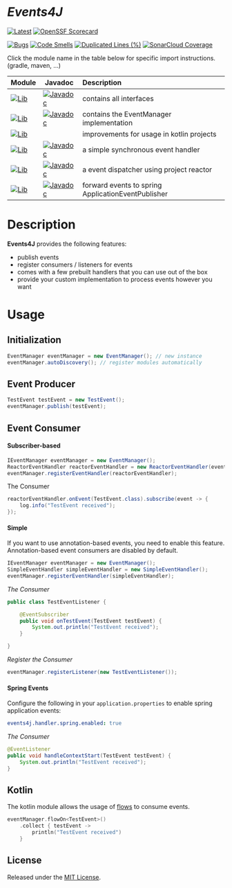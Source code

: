 # *Events4J*

[![Latest](https://img.shields.io/github/release/PhilippHeuer/events4j/all.svg?style=flate&label=latest)](https://search.maven.org/search?q=com.github.philippheuer.events4j)
[![OpenSSF Scorecard](https://api.securityscorecards.dev/projects/github.com/philippheuer/events4j/badge)](https://securityscorecards.dev/viewer/?uri=github.com/philippheuer/events4j)

[![Bugs](https://sonarcloud.io/api/project_badges/measure?project=github-com-133151090&metric=bugs)](https://sonarcloud.io/summary/overall?id=github-com-133151090)
[![Code Smells](https://sonarcloud.io/api/project_badges/measure?project=github-com-133151090&metric=code_smells)](https://sonarcloud.io/summary/overall?id=github-com-133151090)
[![Duplicated Lines (%)](https://sonarcloud.io/api/project_badges/measure?project=github-com-133151090&metric=duplicated_lines_density)](https://sonarcloud.io/summary/overall?id=github-com-133151090)
[![SonarCloud Coverage](https://sonarcloud.io/api/project_badges/measure?project=github-com-133151090&metric=coverage)](https://sonarcloud.io/component_measures?metric=Coverage&view=list&id=github-com-133151090)

Click the module name in the table below for specific import instructions. (gradle, maven, ...)

| Module                                                                                                                                                                                                                                 | Javadoc                                                                                                                                                                                                       | Description                                        |
|:---------------------------------------------------------------------------------------------------------------------------------------------------------------------------------------------------------------------------------------|---------------------------------------------------------------------------------------------------------------------------------------------------------------------------------------------------------------|:---------------------------------------------------|
| [![Lib](https://img.shields.io/maven-central/v/com.github.philippheuer.events4j/events4j-api?label=events4j-api)](https://search.maven.org/artifact/com.github.philippheuer.events4j/events4j-api)                                     | [![Javadoc](https://javadoc.io/badge2/com.github.philippheuer.events4j/events4j-api/javadoc.svg?label=javadoc)](https://javadoc.io/doc/com.github.philippheuer.events4j/events4j-api)                         | contains all interfaces                            |
| [![Lib](https://img.shields.io/maven-central/v/com.github.philippheuer.events4j/events4j-core?label=events4j-core)](https://search.maven.org/artifact/com.github.philippheuer.events4j/events4j-core)                                  | [![Javadoc](https://javadoc.io/badge2/com.github.philippheuer.events4j/events4j-core/javadoc.svg?label=javadoc)](https://javadoc.io/doc/com.github.philippheuer.events4j/events4j-core)                       | contains the EventManager implementation           |
| [![Lib](https://img.shields.io/maven-central/v/com.github.philippheuer.events4j/events4j-kotlin?label=events4j-kotlin)](https://search.maven.org/artifact/com.github.philippheuer.events4j/events4j-kotlin)                            |                                                                                                                                                                                                               | improvements for usage in kotlin projects          |
| [![Lib](https://img.shields.io/maven-central/v/com.github.philippheuer.events4j/events4j-handler-simple?label=events4j-handler-simple)](https://search.maven.org/artifact/com.github.philippheuer.events4j/events4j-handler-simple)    | [![Javadoc](https://javadoc.io/badge2/com.github.philippheuer.events4j/events4j-handler-simple/javadoc.svg?label=javadoc)](https://javadoc.io/doc/com.github.philippheuer.events4j/events4j-handler-simple)   | a simple synchronous event handler                 |
| [![Lib](https://img.shields.io/maven-central/v/com.github.philippheuer.events4j/events4j-handler-reactor?label=events4j-handler-reactor)](https://search.maven.org/artifact/com.github.philippheuer.events4j/events4j-handler-reactor) | [![Javadoc](https://javadoc.io/badge2/com.github.philippheuer.events4j/events4j-handler-reactor/javadoc.svg?label=javadoc)](https://javadoc.io/doc/com.github.philippheuer.events4j/events4j-handler-reactor) | a event dispatcher using project reactor           |
| [![Lib](https://img.shields.io/maven-central/v/com.github.philippheuer.events4j/events4j-handler-spring?label=events4j-handler-spring)](https://search.maven.org/artifact/com.github.philippheuer.events4j/events4j-handler-spring)    | [![Javadoc](https://javadoc.io/badge2/com.github.philippheuer.events4j/events4j-handler-spring/javadoc.svg?label=javadoc)](https://javadoc.io/doc/com.github.philippheuer.events4j/events4j-handler-spring)   | forward events to spring ApplicationEventPublisher |

# Description

**Events4J** provides the following features:

- publish events
- register consumers / listeners for events
- comes with a few prebuilt handlers that you can use out of the box
- provide your custom implementation to process events however you want

# Usage

## Initialization

```java
EventManager eventManager = new EventManager(); // new instance
eventManager.autoDiscovery(); // register modules automatically
```

## Event Producer

```java
TestEvent testEvent = new TestEvent();
eventManager.publish(testEvent);
```

## Event Consumer

#### Subscriber-based

```java
IEventManager eventManager = new EventManager();
ReactorEventHandler reactorEventHandler = new ReactorEventHandler(eventManager);
eventManager.registerEventHandler(reactorEventHandler);
```

The Consumer
```java
reactorEventHandler.onEvent(TestEvent.class).subscribe(event -> {
    log.info("TestEvent received");
});
```

#### Simple

If you want to use annotation-based events, you need to enable this feature. Annotation-based event consumers are disabled by default.

```java
IEventManager eventManager = new EventManager();
SimpleEventHandler simpleEventHandler = new SimpleEventHandler();
eventManager.registerEventHandler(simpleEventHandler);
```

*The Consumer*
```java
public class TestEventListener {

    @EventSubscriber
    public void onTestEvent(TestEvent testEvent) {
        System.out.println("TestEvent received");
    }

}
```

*Register the Consumer*
```java
eventManager.registerListener(new TestEventListener());
```

#### Spring Events

Configure the following in your `application.properties` to enable spring application events:

```yaml
events4j.handler.spring.enabled: true
```

*The Consumer*

```java
@EventListener
public void handleContextStart(TestEvent testEvent) {
    System.out.println("TestEvent received");
}
```

## Kotlin

The kotlin module allows the usage of [flows](https://kotlinlang.org/docs/flow.html) to consume events.

```kotlin
eventManager.flowOn<TestEvent>()
    .collect { testEvent ->
        println("TestEvent received")
    }
```

## License

Released under the [MIT License](./LICENSE).
